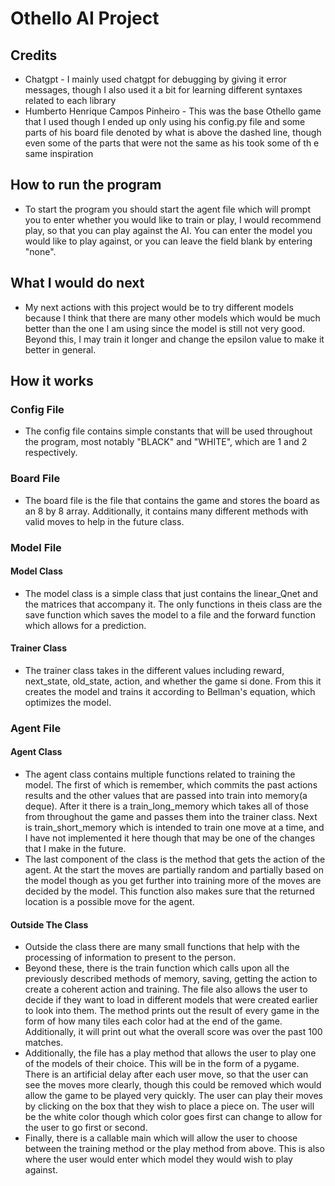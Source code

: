 # Othello AI Project
## Credits
- Chatgpt - I mainly used chatgpt for debugging by giving it error messages, though I also used it a bit for learning different syntaxes related to each library
- Humberto Henrique Campos Pinheiro - This was the base Othello game that I used though I ended up only using his config.py file and some parts of his board file denoted by what is above the dashed line, though even some of the parts that were not the same as his took some of th e same inspiration
## How to run the program
- To start the program you should start the agent file which will prompt you to enter whether you would like to train or play, I would recommend play, so that you can play against the AI. You can enter the model you would like to play against, or you can leave the field blank by entering "none".
## What I would do next
- My next actions with this project would be to try different models because I think that there are many other models which would be much better than the one I am using since the model is still not very good. Beyond this, I may train it longer and change the epsilon value to make it better in general.
## How it works
### Config File
- The config file contains simple constants that will be used throughout the program, most notably "BLACK" and "WHITE", which are 1 and 2 respectively.
### Board File
- The board file is the file that contains the game and stores the board as an 8 by 8 array. Additionally, it contains many different methods with valid moves to help in the future class.
### Model File
#### Model Class
- The model class is a simple class that just contains the linear_Qnet and the matrices that accompany it. The only functions in theis class are the save function which saves the model to a file and the forward function which allows for a prediction.
#### Trainer Class
- The trainer class takes in the different values including reward, next_state, old_state, action, and whether the game si done. From this it creates the model and trains it according to Bellman's equation, which optimizes the model.
### Agent File          
#### Agent Class
- The agent class contains multiple functions related to training the model. The first of which is remember, which commits the past actions results and the other values that are passed into train into memory(a deque). After it there is a train_long_memory which takes all of those from throughout the game and passes them into the trainer class. Next is train_short_memory which is intended to train one move at a time, and I have not implemented it here though that may be one of the changes that I make in the future.
- The last component of the class is the method that gets the action of the agent. At the start the moves are partially random and partially based on the model though as you get further into training more of the moves are decided by the model. This function also makes sure that the returned location is a possible move for the agent.
#### Outside The Class
- Outside the class there are many small functions that help with the processing of information to present to the person.
- Beyond these, there is the train function which calls upon all the previously described methods of memory, saving, getting the action to create a coherent action and training. The file also allows the user to decide if they want to load in different models that were created earlier to look into them. The method prints out the result of every game in the form of how many tiles each color had at the end of the game. Additionally, it will print out what the overall score was over the past 100 matches.
- Additionally, the file has a play method that allows the user to play one of the models of their choice. This will be in the form of a pygame. There is an artificial delay after each user move, so that the user can see the moves more clearly, though this could be removed which would allow the game to be played very quickly. The user can play their moves by clicking on the box that they wish to place a piece on. The user will be the white color though which color goes first can change to allow for the user to go first or second.
- Finally, there is a callable main which will allow the user to choose between the training method or the play method from above. This is also where the user would enter which model they would wish to play against.
